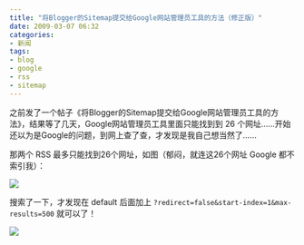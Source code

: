 ```yaml
---
title: "将Blogger的Sitemap提交给Google网站管理员工具的方法（修正版）"
date: 2009-03-07 06:32
categories:
- 新闻
tags:
- blog
- google
- rss
- sitemap
---
```


之前发了一个帖子《将Blogger的Sitemap提交给Google网站管理员工具的方法》，结果等了几天，Google网站管理员工具里面只能找到到
26
个网址……开始还以为是Google的问题，到网上查了查，才发现是我自己想当然了……

那两个 RSS 最多只能找到26个网址，如图（郁闷，就连这26个网址 Google
都不索引我）：

![](http://lh4.ggpht.com/_6pI9N0iQzXE/SbIXPjpHX8I/AAAAAAAAACY/gYTa3VWZwCc/Sitemap_RSS.jpeg?imgmax=800)

搜索了一下，才发现在 default 后面加上
`?redirect=false&start-index=1&max-results=500` 就可以了！

![](http://lh6.ggpht.com/_6pI9N0iQzXE/SbIl9noZaVI/AAAAAAAAACw/HxlPxinjK0Q/Sitemap_RSS_fixed.png?imgmax=800)

